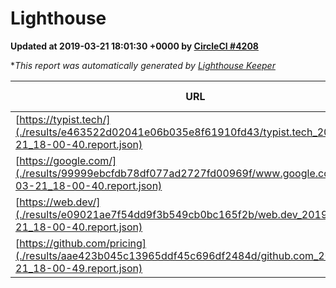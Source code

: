 
# Lighthouse

**Updated at 2019-03-21 18:01:30 +0000 by [CircleCI #4208](https://circleci.com/gh/ItinerisLtd/lighthouse-keeper-example/4208)**

**This report was automatically generated by [Lighthouse Keeper](https://github.com/itinerisltd/lighthouse-keeper)*

| URL | Performance | Accessibility | Best Practices | SEO | PWA | Updated At |
| --- | --- | --- | --- | --- | --- | --- |
| [https://typist.tech/](./results/e463522d02041e06b035e8f61910fd43/typist.tech_2019-03-21_18-00-40.report.json) | 1 |  |  |  |  | 2019-03-21T18:00:40.600Z |
| [https://google.com/](./results/99999ebcfdb78df077ad2727fd00969f/www.google.com_2019-03-21_18-00-40.report.json) | 0.91 | 0.71 | 0.93 | 0.82 | 0.58 | 2019-03-21T18:00:40.792Z |
| [https://web.dev/](./results/e09021ae7f54dd9f3b549cb0bc165f2b/web.dev_2019-03-21_18-00-40.report.json) | 0.95 | 0.93 | 1 | 0.96 | 1 | 2019-03-21T18:00:40.839Z |
| [https://github.com/pricing](./results/aae423b045c13965ddf45c696df2484d/github.com_2019-03-21_18-00-49.report.json) | 0.86 | 0.89 | 0.93 | 0.9 | 0.58 | 2019-03-21T18:00:49.700Z |

